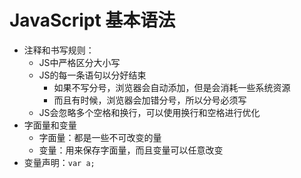 # JavaScript 基本语法

- 注释和书写规则：
  - JS中严格区分大小写
  - JS的每一条语句以分好结束
    - 如果不写分号，浏览器会自动添加，但是会消耗一些系统资源
    - 而且有时候，浏览器会加错分号，所以分号必须写
  - JS会忽略多个空格和换行，可以使用换行和空格进行优化
- 字面量和变量
  - 字面量：都是一些不可改变的量
  -    变量：用来保存字面量，而且变量可以任意改变
- 变量声明：`var a;`

